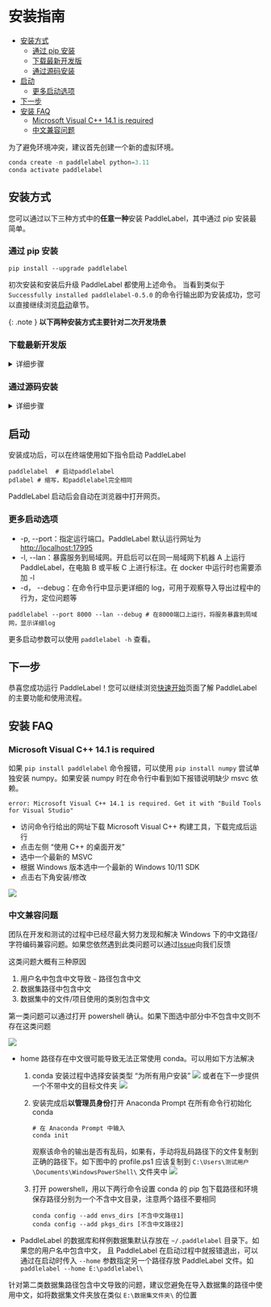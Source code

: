 # 安装指南

<!-- TOC -->

- [安装方式](#%E5%AE%89%E8%A3%85%E6%96%B9%E5%BC%8F)
    - [通过 pip 安装](#%E9%80%9A%E8%BF%87-pip-%E5%AE%89%E8%A3%85)
    - [下载最新开发版](#%E4%B8%8B%E8%BD%BD%E6%9C%80%E6%96%B0%E5%BC%80%E5%8F%91%E7%89%88)
    - [通过源码安装](#%E9%80%9A%E8%BF%87%E6%BA%90%E7%A0%81%E5%AE%89%E8%A3%85)
- [启动](#%E5%90%AF%E5%8A%A8)
    - [更多启动选项](#%E6%9B%B4%E5%A4%9A%E5%90%AF%E5%8A%A8%E9%80%89%E9%A1%B9)
- [下一步](#%E4%B8%8B%E4%B8%80%E6%AD%A5)
- [安装 FAQ](#%E5%AE%89%E8%A3%85-faq)
    - [Microsoft Visual C++ 14.1 is required](#microsoft-visual-c-141-is-required)
    - [中文兼容问题](#%E4%B8%AD%E6%96%87%E5%85%BC%E5%AE%B9%E9%97%AE%E9%A2%98)

<!-- /TOC -->

为了避免环境冲突，建议首先创建一个新的虚拟环境。

```python
conda create -n paddlelabel python=3.11
conda activate paddlelabel
```

## 安装方式

您可以通过以下三种方式中的**任意一种**安装 PaddleLabel，其中通过 pip 安装最简单。

### 通过 pip 安装

```shell
pip install --upgrade paddlelabel
```

初次安装和安装后升级 PaddleLabel 都使用上述命令。
当看到类似于 `Successfully installed paddlelabel-0.5.0` 的命令行输出即为安装成功，您可以直接继续浏览[启动](#%E5%90%AF%E5%8A%A8)章节。

{: .note }
**以下两种安装方式主要针对二次开发场景**

### 下载最新开发版

<details> <summary markdown="span">详细步骤</summary>
每当 PaddleLabel 的代码有更新，项目的 Github Action 脚本都会构建一个反映最新版代码的安装包。这一安装包未经过全面测试，因此很可能存在一些问题，仅推荐为尝试最新版本使用。其中可能修复了一些 pypi 版本中存在的问题，添加了一些新功能或进行了一些性能提升。

安装方式为

<!-- 1. 访问 [Action 执行记录网页](https://github.com/PaddleCV-SIG/PaddleLabel/actions/workflows/build.yml)
2. 选择最上面（最新）的一条记录，点击进入
   ![](/doc/CN/assets/action-1.png)
3. 滑到页面最下方，点击下载 PaddleLabel_built_package 压缩包
   ![1](https://user-images.githubusercontent.com/29757093/201905747-a2b0901c-9331-4a90-b4ae-44c855314810.jpg) -->

1. 从[此链接](https://nightly.link/PaddleCV-SIG/PaddleLabel/workflows/build/develop/PaddleLabel_built_package.zip)下载最新开发版安装包
2. 解压该压缩文件，之后执行

```shell
pip install [解压出的.whl文件名，如 paddlelabel-0.5.0-py3-none-any.whl ]
```

</details>

### 通过源码安装

<details> <summary markdown='span'>详细步骤</summary>
如果使用Windows系统，推荐使用git bash或powershell执行以下命令。

1. 首先将后端代码克隆到本地

```shell
git clone https://github.com/PaddleCV-SIG/PaddleLabel
```

2. 接下来克隆并构建前端，构建前请确保安装了 [Node.js](https://nodejs.org/en/) 和 npm

```shell
git clone https://github.com/PaddleCV-SIG/PaddleLabel-Frontend
cd PaddleLabel-Frontend
npm install --location=global yarn
yarn
yarn run build
```

3. 将构建好的前端部分，`PaddleLabel-Frontend/dist/` 目录下所有文件复制到 `PaddleLabel/paddlelabel/static/` 目录中

```shell
cd ../PaddleLabel/
mkdir paddlelabel/static/
cp -r ../PaddleLabel-Frontend/dist/* paddlelabel/static/
```

4. 安装 PaddleLabel 或不安装直接启动

```shell
# 在PaddleLabel目录下
python setup.py install # 安装PaddleLabel

python -m paddlelabel # 不安装直接启动
```

</details>

## 启动

安装成功后，可以在终端使用如下指令启动 PaddleLabel

```shell
paddlelabel  # 启动paddlelabel
pdlabel # 缩写，和paddlelabel完全相同
```

PaddleLabel 启动后会自动在浏览器中打开网页。

### 更多启动选项

- -p, \-\-port：指定运行端口。PaddleLabel 默认运行网址为[http://localhost:17995](http://localhost:17995)
- -l, \-\-lan：暴露服务到局域网。开启后可以在同一局域网下机器 A 上运行 PaddleLabel，在电脑 B 或平板 C 上进行标注。在 docker 中运行时也需要添加 -l
- -d， \-\-debug：在命令行中显示更详细的 log，可用于观察导入导出过程中的行为，定位问题等

```shell
paddlelabel --port 8000 --lan --debug # 在8000端口上运行，将服务暴露到局域网，显示详细log
```

更多启动参数可以使用 `paddlelabel -h` 查看。

## 下一步

恭喜您成功运行 PaddleLabel！您可以继续浏览[快速开始](./quick_start.md)页面了解 PaddleLabel 的主要功能和使用流程。

## 安装 FAQ

<!-- TODO: 折叠，不用标题 -->

<!-- ### Windows 下安装依赖软件

推荐使用 [chocolatey](https://community.chocolatey.org/) 在 Windows 上进行依赖管理。chocolatey 的安装可以参考[官方文档](https://chocolatey.org/install)。一些 PaddleLabel 可能需要的依赖安装命令如下：

```shell
choco install python # python
choco install miniconda3 # miniconda
``` -->

<!-- TODO: 完善这块 -->
<!-- ### Windows 下使用 msys2 运行

如果您在 Windows 中使用 PaddleLabel 时遇到了不容易解决的问题，如无法使用中文路径，可以尝试在 Windows Linux 子系统或 msys2 环境中运行。以下为在 msys2 中运行方法

- 访问 [msys2 官网](https://www.msys2.org/)下载安装 msys2，或使用 [chocolatey](https://chocolatey.org/install) 安装

```shell
choco install msys2
```

- 运行 msys2 msys，安装项目依赖

```shell
pacman -S python
``` -->

### Microsoft Visual C++ 14.1 is required

如果 `pip install paddlelabel` 命令报错，可以使用 `pip install numpy` 尝试单独安装 numpy。如果安装 numpy 时在命令行中看到如下报错说明缺少 msvc 依赖。

```shell
error: Microsoft Visual C++ 14.1 is required. Get it with "Build Tools for Visual Studio"
```

- 访问命令行给出的网址下载 Microsoft Visual C++ 构建工具，下载完成后运行
- 点击左侧 “使用 C++ 的桌面开发”
- 选中一个最新的 MSVC
- 根据 Windows 版本选中一个最新的 Windows 10/11 SDK
- 点击右下角安装/修改

![](/doc/CN/assets/msvc.png)

### 中文兼容问题

团队在开发和测试的过程中已经尽最大努力发现和解决 Windows 下的中文路径/字符编码兼容问题。如果您依然遇到此类问题可以通过[Issue](https://github.com/PaddleCV-SIG/PaddleLabel/issues/new)向我们反馈

这类问题大概有三种原因

1. 用户名中包含中文导致 `~` 路径包含中文
2. 数据集路径中包含中文
3. 数据集中的文件/项目使用的类别包含中文

第一类问题可以通过打开 powershell 确认。如果下图选中部分中不包含中文则不存在这类问题

![](/doc/CN/assets/cn_home.png)

- home 路径存在中文很可能导致无法正常使用 conda。可以用如下方法解决

  1. conda 安装过程中选择安装类型 “为所有用户安装”
     ![](/doc/CN/assets/miniconda_install_type.png)
     或者在下一步提供一个不带中文的目标文件夹
     ![](/doc/CN/assets/miniconda_cn.png)
  2. 安装完成后**以管理员身份**打开 Anaconda Prompt 在所有命令行初始化 conda

     ```shell
     # 在 Anaconda Prompt 中输入
     conda init
     ```

     观察该命令的输出是否有乱码，如果有，手动将乱码路径下的文件复制到正确的路径下。如下图中的 profile.ps1 应该复制到 `C:\Users\测试用户\Documents\WindowsPowerShell\` 文件夹中
     ![](/doc/CN/assets/miniconda_init_cn.png)

  3. 打开 powershell，用以下两行命令设置 conda 的 pip 包下载路径和环境保存路径分别为一个不含中文目录，注意两个路径不要相同
     ```shell
     conda config --add envs_dirs [不含中文路径1]
     conda config --add pkgs_dirs [不含中文路径2]
     ```

- PaddleLabel 的数据库和样例数据集默认存放在 `~/.paddlelabel` 目录下。如果您的用户名中包含中文， 且 PaddleLabel 在启动过程中就报错退出，可以通过在启动时传入 `--home` 参数指定另一个路径存放 PaddleLabel 文件。如 `paddlelabel --home E:\paddlelabel\`

针对第二类数据集路径包含中文导致的问题，建议您避免在导入数据集的路径中使用中文，如将数据集文件夹放在类似 `E:\数据集文件夹\` 的位置
